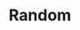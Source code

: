 ---
title: "Random"
crawlertitle: "Why and how this blog was created"
permalink: /random/
summary: "About this blog"
active: random
published: false
---
